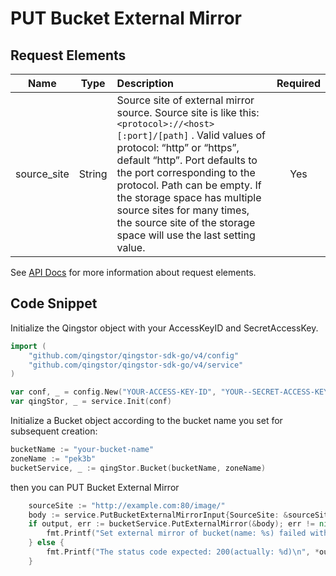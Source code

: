 # PUT Bucket External Mirror

## Request Elements

|    Name     |  Type  | Description                                                                                                                                                                                                                                                                                                                                                                          | Required |
| :---------: | :----: | :----------------------------------------------------------------------------------------------------------------------------------------------------------------------------------------------------------------------------------------------------------------------------------------------------------------------------------------------------------------------------------- | :------: |
| source_site | String | Source site of external mirror source. Source site is like this: `<protocol>://<host>[:port]/[path]` . Valid values of protocol: “http” or “https”, default “http”. Port defaults to the port corresponding to the protocol. Path can be empty. If the storage space has multiple source sites for many times, the source site of the storage space will use the last setting value. |   Yes    |

See [API Docs](https://docsv4.qingcloud.com/user_guide/storage/object_storage/api/bucket/external_mirror/put_external_mirror/) for more information about request elements.

## Code Snippet

Initialize the Qingstor object with your AccessKeyID and SecretAccessKey.

```go
import (
	"github.com/qingstor/qingstor-sdk-go/v4/config"
	"github.com/qingstor/qingstor-sdk-go/v4/service"
)

var conf, _ = config.New("YOUR-ACCESS-KEY-ID", "YOUR--SECRET-ACCESS-KEY")
var qingStor, _ = service.Init(conf)
```

Initialize a Bucket object according to the bucket name you set for subsequent creation:

```go
bucketName := "your-bucket-name"
zoneName := "pek3b"
bucketService, _ := qingStor.Bucket(bucketName, zoneName)
```

then you can PUT Bucket External Mirror


```go
	sourceSite := "http://example.com:80/image/"
	body := service.PutBucketExternalMirrorInput{SourceSite: &sourceSite}
	if output, err := bucketService.PutExternalMirror(&body); err != nil {
		fmt.Printf("Set external mirror of bucket(name: %s) failed with given error: %s\n", bucketName, err)
	} else {
		fmt.Printf("The status code expected: 200(actually: %d)\n", *output.StatusCode)
	}
```